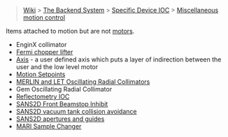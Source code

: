 > [Wiki](Home) > [The Backend System](The-Backend-System) > [Specific Device IOC](Specific-Device-IOC) > [Miscellaneous motion control](Miscellaneous-Motion-Control)

Items attached to motion but are not [motors](Motor-IOCs).

* EnginX collimator
* [Fermi chopper lifter](Fermi-Chopper-Lifter)
* [Axis](Axis) - a user defined axis which puts a layer of indirection between the user and the low level motor
* [Motion Setpoints](Motion-Set-points)
* [MERLIN and LET Oscillating Radial Collimators](MERLIN-and-LET-Oscillating-radial-collimators)
* Gem Oscillating Radial Collimator
* [Reflectometry IOC](Reflectometry-IOC)
* [SANS2D Front Beamstop Inhibit](SANS2D-Front-Beam-Stop-inhibit-movement)
* [SANS2D vacuum tank collision avoidance](SANS2D-vacuum-tank-collision-avoidance)
* [SANS2D apertures and guides](SANS2D-apertures-and-guides)
* [MARI Sample Changer](MARI-Sample-Changer)